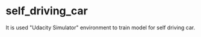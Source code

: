 # self_driving_car
It is used "Udacity Simulator" environment to train model for self driving car.


